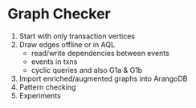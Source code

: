 # Graph Checker

1. Start with only transaction vertices
2. Draw edges offline or in AQL
   - read/write dependencies between events
   - events in txns
   - cyclic queries and also G1a & G1b
3. Import enriched/augmented graphs into ArangoDB
4. Pattern checking
5. Experiments
